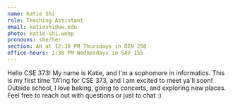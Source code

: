 ```yaml
---
name: Katie Shi
role: Teaching Assistant
email: katieshi@uw.edu
photo: katie-shi.webp
pronouns: she/her
section: AH at 12:30 PM Thursdays in DEN 258
office-hours: 1:30 PM Wednesdays in SAV 155
---
```


Hello CSE 373! My name is Katie, and I'm a sophomore in informatics. This is my first time TA'ing for CSE 373, and I am excited to meet ya'll soon! Outside school, I love baking, going to concerts, and exploring new places. Feel free to reach out with questions or just to chat :)
